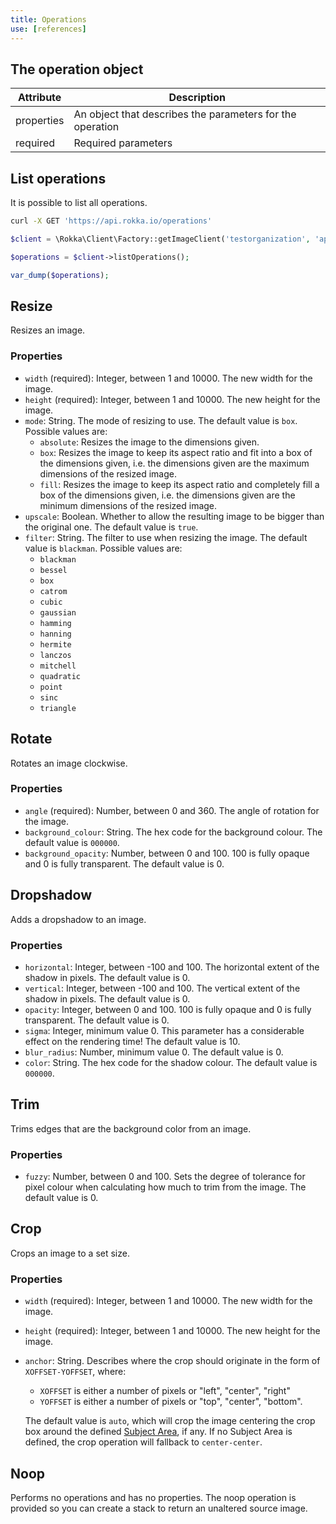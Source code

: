 ```yaml
---
title: Operations
use: [references]
---
```


## The operation object

| Attribute | Description |
| -------------- | ------------- |
| properties | An object that describes the parameters for the operation |
| required | Required parameters |

## List operations

It is possible to list all operations.

```bash
curl -X GET 'https://api.rokka.io/operations'
```
```php
$client = \Rokka\Client\Factory::getImageClient('testorganization', 'apiKey', 'apiSecret');

$operations = $client->listOperations();

var_dump($operations);
```

## Resize

Resizes an image.

### Properties

- `width` (required): Integer, between 1 and 10000. The new width for the image. 
- `height` (required): Integer, between 1 and 10000. The new height for the image.
- `mode`: String. The mode of resizing to use. The default value is `box`. Possible values are:
    - `absolute`: Resizes the image to the dimensions given.
    - `box`: Resizes the image to keep its aspect ratio and fit into a box of the dimensions given, i.e. the dimensions given are the maximum dimensions of the resized image.
    - `fill`: Resizes the image to keep its aspect ratio and completely fill a box of the dimensions given, i.e. the dimensions given are the minimum dimensions of the resized image.
- `upscale`: Boolean. Whether to allow the resulting image to be bigger than the original one. The default value is `true`.
- `filter`: String. The filter to use when resizing the image. The default value is `blackman`. Possible values are:
    - `blackman`
    - `bessel`
    - `box`
    - `catrom`
    - `cubic`
    - `gaussian`
    - `hamming`
    - `hanning`
    - `hermite`
    - `lanczos`
    - `mitchell`
    - `quadratic`
    - `point`
    - `sinc`
    - `triangle`

## Rotate

Rotates an image clockwise.

### Properties

- `angle` (required): Number, between 0 and 360. The angle of rotation for the image.
- `background_colour`: String. The hex code for the background colour. The default value is `000000`.
- `background_opacity`: Number, between 0 and 100. 100 is fully opaque and 0 is fully transparent. The default value is 0.

## Dropshadow

Adds a dropshadow to an image.

### Properties

- `horizontal`: Integer, between -100 and 100. The horizontal extent of the shadow in pixels. The default value is 0.
- `vertical`: Integer, between -100 and 100. The vertical extent of the shadow in pixels. The default value is 0.
- `opacity`: Integer, between 0 and 100. 100 is fully opaque and 0 is fully transparent. The default value is 0.
- `sigma`: Integer, minimum value 0. This parameter has a considerable effect on the rendering time! The default value is 10.
- `blur_radius`: Number, minimum value 0. The default value is 0.
- `color`: String. The hex code for the shadow colour. The default value is `000000`.

## Trim

Trims edges that are the background color from an image.

### Properties

- `fuzzy`: Number, between 0 and 100. Sets the degree of tolerance for pixel colour when calculating how much to trim from the image. The default value is 0.

## Crop

Crops an image to a set size.

### Properties

- `width` (required): Integer, between 1 and 10000. The new width for the image.
- `height` (required): Integer, between 1 and 10000. The new height for the image.
- `anchor`: String. Describes where the crop should originate in the form of `XOFFSET-YOFFSET`, where:
    - `XOFFSET` is either a number of pixels or "left", "center", "right"
    - `YOFFSET` is either a number of pixels or "top", "center", "bottom".
   
   The default value is `auto`, which will crop the image centering the crop box around the defined 
   [Subject Area](../references/dynamic-metadata.html#subject-area), if any.
   If no Subject Area is defined, the crop operation will fallback to `center-center`.

## Noop

Performs no operations and has no properties. The noop operation is provided so you can create a stack to return an unaltered source image.
